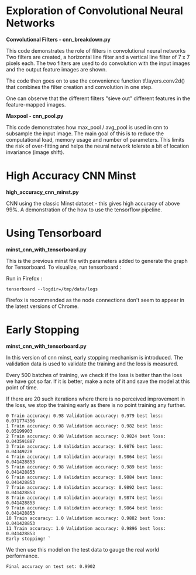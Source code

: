 # Exploration of Convolutional Neural Networks

**Convolutional Filters - cnn_breakdown.py**

This code demonstrates the role of filters in convolutional neural networks
Two filters are created, a horizontal line filter and a vertical line filter of 7 x 7 pixels each.
The two filters are used to do convolution with the input images and the output feature images are shown. 

The code then goes on to use the convenience function tf.layers.conv2d() that combines the filter creation
and convolution in one step. 

One can observe that the different filters "sieve out" different features in the feature-mapped images. 


**Maxpool - cnn_pool.py**

This code demonstrates how max_pool / avg_pool is used in cnn to subsample the input image. The main goal
of this is to reduce the computational load, memory usage and number of 
parameters. This limits the risk of over-fitting and helps the neural network tolerate a bit of location 
invariance (image shift).


# High Accuracy CNN Minst 

**high_accuracy_cnn_minst.py**

CNN using the classic Minst dataset - this gives high accuracy of above 99%. 
A demonstration of the 
how to use the tensorflow pipeline. 

# Using Tensorboard

**minst_cnn_with_tensorboard.py**

This is the previous minst file with parameters added to generate the graph for Tensorboard.
To visualize, run tensorboard : 

Run in Firefox : 

`tensorboard --logdir=/tmp/data/logs`

Firefox is recommended as the node connections don't seem to appear in the latest versions of Chrome.

# Early Stopping

**minst_cnn_with_tensorboard.py**

In this version of cnn minst, early stopping mechanism is introduced. 
The validation data is used to validate the training and the loss is measured. 

Every 500 batches of training, we check if the loss is better than the loss we have got so far. If it 
is better, make a note of it and save the model at this point of time. 

If there are 20 such iterations where there is no perceived improvement in the loss, we stop the training 
early as there is no point training any further. 
````
0 Train accuracy: 0.98 Validation accuracy: 0.979 best loss:  0.071774356  
1 Train accuracy: 0.98 Validation accuracy: 0.982 best loss:  0.05199903  
2 Train accuracy: 0.98 Validation accuracy: 0.9824 best loss:  0.043591887  
3 Train accuracy: 1.0 Validation accuracy: 0.9876 best loss:  0.04349228  
4 Train accuracy: 1.0 Validation accuracy: 0.9864 best loss:  0.041428853  
5 Train accuracy: 0.98 Validation accuracy: 0.989 best loss:  0.041428853  
6 Train accuracy: 1.0 Validation accuracy: 0.9884 best loss:  0.041428853  
7 Train accuracy: 1.0 Validation accuracy: 0.9892 best loss:  0.041428853  
8 Train accuracy: 1.0 Validation accuracy: 0.9874 best loss:  0.041428853  
9 Train accuracy: 1.0 Validation accuracy: 0.9864 best loss:  0.041428853  
10 Train accuracy: 1.0 Validation accuracy: 0.9882 best loss:  0.041428853  
11 Train accuracy: 1.0 Validation accuracy: 0.9896 best loss:  0.041428853  
Early stopping! ` 
````

We then use this model on the test data to gauge the real world performance. 
````
Final accuracy on test set: 0.9902
````